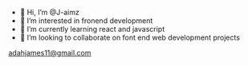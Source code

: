 - 👋 Hi, I’m @J-aimz
- 👀 I’m interested in fronend development
- 🌱 I’m currently learning react and javascript
- 💞️ I’m looking to collaborate on font end web development projects
<!-- - 📫 How to reach me  -->
  adahjames11@gmail.com
<!---
J-aimz/J-aimz is a ✨ special ✨ repository because its `README.md` (this file) appears on your GitHub profile.
You can click the Preview link to take a look at your changes.
--->
